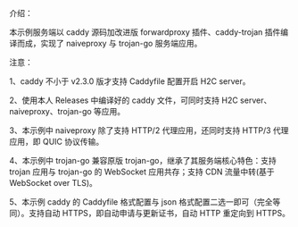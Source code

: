 介绍：

本示例服务端以 caddy 源码加改进版 forwardproxy 插件、caddy-trojan 插件编译而成，实现了 naiveproxy 与 trojan-go 服务端应用。

注意：

1、caddy 不小于 v2.3.0 版才支持 Caddyfile 配置开启 H2C server。

2、使用本人 Releases 中编译好的 caddy 文件，可同时支持 H2C server、naiveproxy、trojan-go 等应用。

3、本示例中 naiveproxy 除了支持 HTTP/2 代理应用，还同时支持 HTTP/3 代理应用，即 QUIC 协议传输。

4、本示例中 trojan-go 兼容原版 trojan-go，继承了其服务端核心特色：支持 trojan 应用与 trojan-go 的 WebSocket 应用共存；支持 CDN 流量中转(基于 WebSocket over TLS)。

5、本示例 caddy 的 Caddyfile 格式配置与 json 格式配置二选一即可（完全等同）。支持自动 HTTPS，即自动申请与更新证书，自动 HTTP 重定向到 HTTPS。
